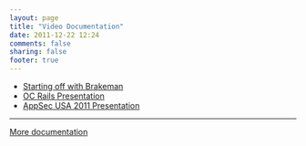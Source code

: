 ```yaml
---
layout: page
title: "Video Documentation"
date: 2011-12-22 12:24
comments: false
sharing: false
footer: true
---
```


 * [Starting off with Brakeman](/docs/video/intro)
 * [OC Rails Presentation](http://vimeo.com/32850101)
 * [AppSec USA 2011 Presentation](http://vimeo.com/32696936)

---

[More documentation](/docs)

